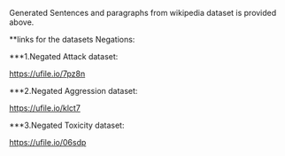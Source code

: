 Generated Sentences and paragraphs from wikipedia dataset is provided above.

**links for the datasets Negations:

***1.Negated Attack dataset:

https://ufile.io/7pz8n

***2.Negated Aggression dataset:

https://ufile.io/klct7

***3.Negated Toxicity dataset:

https://ufile.io/06sdp

